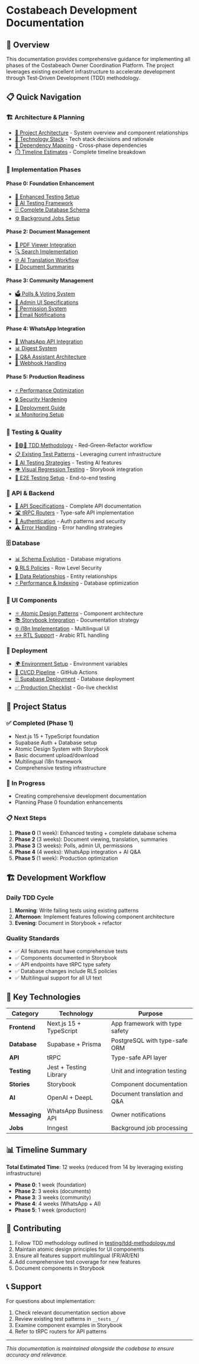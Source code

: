 # Costabeach Development Documentation

## 🎯 Overview
This documentation provides comprehensive guidance for implementing all phases of the Costabeach Owner Coordination Platform. The project leverages existing excellent infrastructure to accelerate development through Test-Driven Development (TDD) methodology.

## 📋 Quick Navigation

### 🏗️ Architecture & Planning
- [📐 Project Architecture](./00-overview/project-architecture.md) - System overview and component relationships
- [🔧 Technology Stack](./00-overview/technology-stack.md) - Tech stack decisions and rationale
- [🔗 Dependency Mapping](./00-overview/dependency-mapping.md) - Cross-phase dependencies
- [⏱️ Timeline Estimates](./00-overview/timeline-estimates.md) - Complete timeline breakdown

### 🚀 Implementation Phases

#### Phase 0: Foundation Enhancement
- [🧪 Enhanced Testing Setup](./01-phase0-foundation/enhanced-testing-setup.md)
- [🤖 AI Testing Framework](./01-phase0-foundation/ai-testing-framework.md)
- [🗄️ Complete Database Schema](./01-phase0-foundation/database-schema-complete.md)
- [⚙️ Background Jobs Setup](./01-phase0-foundation/background-jobs-setup.md)

#### Phase 2: Document Management
- [📄 PDF Viewer Integration](./02-phase2-documents/pdf-viewer-integration.md)
- [🔍 Search Implementation](./02-phase2-documents/search-implementation.md)
- [🌐 AI Translation Workflow](./02-phase2-documents/ai-translation-workflow.md)
- [📝 Document Summaries](./02-phase2-documents/document-summaries.md)

#### Phase 3: Community Management
- [🗳️ Polls & Voting System](./03-phase3-community/polls-voting-system.md)
- [👥 Admin UI Specifications](./03-phase3-community/admin-ui-specifications.md)
- [🔐 Permission System](./03-phase3-community/permission-system.md)
- [📧 Email Notifications](./03-phase3-community/email-notifications.md)

#### Phase 4: WhatsApp Integration
- [💬 WhatsApp API Integration](./04-phase4-whatsapp/whatsapp-api-integration.md)
- [📊 Digest System](./04-phase4-whatsapp/digest-system.md)
- [🤖 Q&A Assistant Architecture](./04-phase4-whatsapp/qa-assistant-architecture.md)
- [🔌 Webhook Handling](./04-phase4-whatsapp/webhook-handling.md)

#### Phase 5: Production Readiness
- [⚡ Performance Optimization](./05-phase5-production/performance-optimization.md)
- [🔒 Security Hardening](./05-phase5-production/security-hardening.md)
- [🚀 Deployment Guide](./05-phase5-production/deployment-guide.md)
- [📊 Monitoring Setup](./05-phase5-production/monitoring-setup.md)

### 🧪 Testing & Quality
- [🔴🟢🔄 TDD Methodology](./testing/tdd-methodology.md) - Red-Green-Refactor workflow
- [📋 Existing Test Patterns](./testing/existing-test-patterns.md) - Leveraging current infrastructure
- [🤖 AI Testing Strategies](./testing/ai-testing-strategies.md) - Testing AI features
- [👁️ Visual Regression Testing](./testing/visual-regression-testing.md) - Storybook integration
- [🔄 E2E Testing Setup](./testing/e2e-testing-setup.md) - End-to-end testing

### 🔌 API & Backend
- [📡 API Specifications](./api/api-specifications.md) - Complete API documentation
- [🛣️ tRPC Routers](./api/trpc-routers.md) - Type-safe API implementation
- [🔐 Authentication](./api/authentication.md) - Auth patterns and security
- [⚠️ Error Handling](./api/error-handling.md) - Error handling strategies

### 🗄️ Database
- [📊 Schema Evolution](./database/schema-evolution.md) - Database migrations
- [🔒 RLS Policies](./database/rls-policies.md) - Row Level Security
- [🔗 Data Relationships](./database/data-relationships.md) - Entity relationships
- [⚡ Performance & Indexing](./database/performance-indexing.md) - Database optimization

### 🎨 UI Components
- [⚛️ Atomic Design Patterns](./ui-components/atomic-design-patterns.md) - Component architecture
- [📚 Storybook Integration](./ui-components/storybook-integration.md) - Documentation strategy
- [🌐 i18n Implementation](./ui-components/i18n-implementation.md) - Multilingual UI
- [↔️ RTL Support](./ui-components/rtl-support.md) - Arabic RTL handling

### 🚀 Deployment
- [🌍 Environment Setup](./deployment/environment-setup.md) - Environment variables
- [🔄 CI/CD Pipeline](./deployment/ci-cd-pipeline.md) - GitHub Actions
- [🗄️ Supabase Deployment](./deployment/supabase-deployment.md) - Database deployment
- [✅ Production Checklist](./deployment/production-checklist.md) - Go-live checklist

## 🎯 Project Status

### ✅ Completed (Phase 1)
- Next.js 15 + TypeScript foundation
- Supabase Auth + Database setup
- Atomic Design System with Storybook
- Basic document upload/download
- Multilingual i18n framework
- Comprehensive testing infrastructure

### 🔄 In Progress
- Creating comprehensive development documentation
- Planning Phase 0 foundation enhancements

### 📋 Next Steps
1. **Phase 0** (1 week): Enhanced testing + complete database schema
2. **Phase 2** (3 weeks): Document viewing, translation, summaries
3. **Phase 3** (3 weeks): Polls, admin UI, permissions
4. **Phase 4** (4 weeks): WhatsApp integration + AI Q&A
5. **Phase 5** (1 week): Production optimization

## 🏗️ Development Workflow

### Daily TDD Cycle
1. **Morning**: Write failing tests using existing patterns
2. **Afternoon**: Implement features following component architecture
3. **Evening**: Document in Storybook + refactor

### Quality Standards
- ✅ All features must have comprehensive tests
- ✅ Components documented in Storybook
- ✅ API endpoints have tRPC type safety
- ✅ Database changes include RLS policies
- ✅ Multilingual support for all UI text

## 🔗 Key Technologies

| Category | Technology | Purpose |
|----------|------------|---------|
| **Frontend** | Next.js 15 + TypeScript | App framework with type safety |
| **Database** | Supabase + Prisma | PostgreSQL with type-safe ORM |
| **API** | tRPC | Type-safe API layer |
| **Testing** | Jest + Testing Library | Unit and integration testing |
| **Stories** | Storybook | Component documentation |
| **AI** | OpenAI + DeepL | Document translation and Q&A |
| **Messaging** | WhatsApp Business API | Owner notifications |
| **Jobs** | Inngest | Background job processing |

## 📊 Timeline Summary

**Total Estimated Time**: 12 weeks (reduced from 14 by leveraging existing infrastructure)

- **Phase 0**: 1 week (foundation)
- **Phase 2**: 3 weeks (documents)
- **Phase 3**: 3 weeks (community)
- **Phase 4**: 4 weeks (WhatsApp + AI)
- **Phase 5**: 1 week (production)

## 🤝 Contributing

1. Follow TDD methodology outlined in [testing/tdd-methodology.md](./testing/tdd-methodology.md)
2. Maintain atomic design principles for UI components
3. Ensure all features support multilingual (FR/AR/EN)
4. Add comprehensive test coverage for new features
5. Document components in Storybook

## 📞 Support

For questions about implementation:
1. Check relevant documentation section above
2. Review existing test patterns in `__tests__/`
3. Examine component examples in Storybook
4. Refer to tRPC routers for API patterns

---

*This documentation is maintained alongside the codebase to ensure accuracy and relevance.*